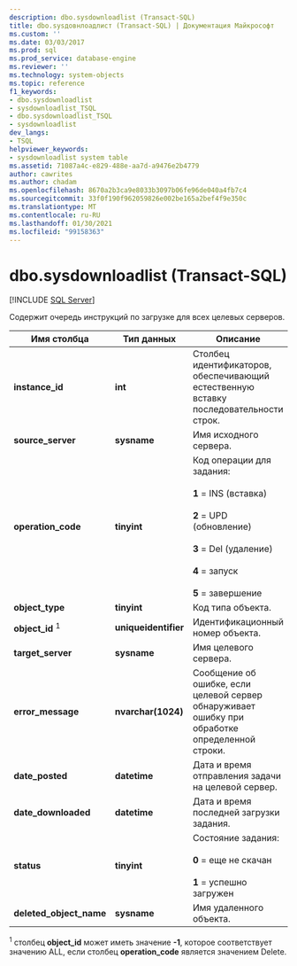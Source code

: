 ```yaml
---
description: dbo.sysdownloadlist (Transact-SQL)
title: dbo.sysдовнлоадлист (Transact-SQL) | Документация Майкрософт
ms.custom: ''
ms.date: 03/03/2017
ms.prod: sql
ms.prod_service: database-engine
ms.reviewer: ''
ms.technology: system-objects
ms.topic: reference
f1_keywords:
- dbo.sysdownloadlist
- sysdownloadlist_TSQL
- dbo.sysdownloadlist_TSQL
- sysdownloadlist
dev_langs:
- TSQL
helpviewer_keywords:
- sysdownloadlist system table
ms.assetid: 71087a4c-e829-488e-aa7d-a9476e2b4779
author: cawrites
ms.author: chadam
ms.openlocfilehash: 8670a2b3ca9e8033b3097b06fe96de040a4fb7c4
ms.sourcegitcommit: 33f0f190f962059826e002be165a2bef4f9e350c
ms.translationtype: MT
ms.contentlocale: ru-RU
ms.lasthandoff: 01/30/2021
ms.locfileid: "99158363"
---
```

# <a name="dbosysdownloadlist-transact-sql"></a>dbo.sysdownloadlist (Transact-SQL)
[!INCLUDE [SQL Server](../../includes/applies-to-version/sqlserver.md)]

  Содержит очередь инструкций по загрузке для всех целевых серверов.  
  
|Имя столбца|Тип данных|Описание|  
|-----------------|---------------|-----------------|  
|**instance_id**|**int**|Столбец идентификаторов, обеспечивающий естественную вставку последовательности строк.|  
|**source_server**|**sysname**|Имя исходного сервера.|  
|**operation_code**|**tinyint**|Код операции для задания:<br /><br /> **1** = INS (вставка)<br /><br /> **2** = UPD (обновление)<br /><br /> **3** = Del (удаление)<br /><br /> **4** = запуск<br /><br /> **5** = завершение|  
|**object_type**|**tinyint**|Код типа объекта.|  
|**object_id** <sup>1</sup>|**uniqueidentifier**|Идентификационный номер объекта.|  
|**target_server**|**sysname**|Имя целевого сервера.|  
|**error_message**|**nvarchar(1024)**|Сообщение об ошибке, если целевой сервер обнаруживает ошибку при обработке определенной строки.|  
|**date_posted**|**datetime**|Дата и время отправления задачи на целевой сервер.|  
|**date_downloaded**|**datetime**|Дата и время последней загрузки задания.|  
|**status**|**tinyint**|Состояние задания:<br /><br /> **0** = еще не скачан<br /><br /> **1** = успешно загружен|  
|**deleted_object_name**|**sysname**|Имя удаленного объекта.|  
  
 <sup>1</sup> столбец **object_id** может иметь значение **-1**, которое соответствует значению ALL, если столбец **operation_code** является значением Delete.  
  
  
